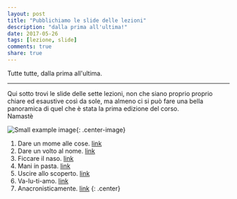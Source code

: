 ```yaml
---
layout: post
title: "Pubblichiamo le slide delle lezioni"
description: "dalla prima all'ultima!"
date: 2017-05-26
tags: [lezione, slide]
comments: true
share: true
---
```


Tutte tutte, dalla prima all'ultima.

---

Qui sotto trovi le slide delle sette lezioni, non che siano proprio proprio chiare ed esaustive così da sole, ma almeno ci si può fare una bella panoramica di quel che è stata la prima edizione del corso.
<br>
Namastè

![Small example image]({{site.baseurl}}/images/arrow.png){: .center-image}




1. Dare un mome alle cose. [link](https://drive.google.com/open?id=0B6BfYNRKGb7MMS1ETlFYRm1iN0U)
2. Dare un volto al nome. [link](https://drive.google.com/open?id=0B6BfYNRKGb7MNVItWmR3NXZoWFk)
3. Ficcare il naso. [link](https://drive.google.com/open?id=0B6BfYNRKGb7MaUdkVXdKU0w4WXM)
4. Mani in pasta. [link](https://drive.google.com/open?id=0B6BfYNRKGb7MdGU2SElSUUp3c1k)
5. Uscire allo scoperto. [link](https://drive.google.com/open?id=0B6BfYNRKGb7MLVFkZTZRRFJjRVk)
6. Va-lu-ti-amo. [link](https://drive.google.com/open?id=0B6BfYNRKGb7MQmd5WV9wcG5wc00)
7. Anacronisticamente. [link](https://drive.google.com/open?id=0B6BfYNRKGb7MYlBLWFJGNU96Tkk)
{: .center}
